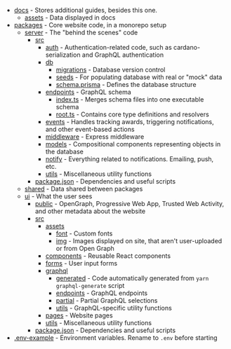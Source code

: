 * [docs](./docs) - Stores additional guides, besides this one.
    * [assets](./docs/assets) - Data displayed in docs 
* [packages](./packages) - Core website code, in a monorepo setup
    * [server](./packages/server) - The "behind the scenes" code
        * [src](./packages/server/src)
            * [auth](./packages/server/src/auth) - Authentication-related code, such as cardano-serialization and GraphQL authentication
            * [db](./packages/server/src/db)
                * [migrations](./packages/server/src/db/migrations) - Database version control
                * [seeds](./packages/server/src/db/seeds) - For populating database with real or "mock" data
                * [schema.prisma](./packages/server/src/db/schema.prisma) - Defines the database structure
            * [endpoints](./packages/server/src/schema) - GraphQL schema
                * [index.ts](./packages/server/src/endpoints/index.ts) - Merges schema files into one executable schema
                * [root.ts](./packages/server/src/endpoints/root.ts) - Contains core type definitions and resolvers
            * [events](./packages/server/src/events) - Handles tracking awards, triggering notifications, and other event-based actions
            * [middleware](./packages/server/src/middleware) - Express middleware
            * [models](./packages/server/src/models) - Compositional components representing objects in the database
            * [notify](./packages/server/src/notify) - Everything related to notifications. Emailing, push, etc.
            * [utils](./packages/server/src/utils) - Miscellaneous utility functions
        * [package.json](./packages/server/package.json) - Dependencies and useful scripts
    * [shared](./packages/shared) - Data shared between packages  
    * [ui](./packages/ui) - What the user sees
        * [public](./packages/ui/public) - OpenGraph, Progressive Web App, Trusted Web Activity, and other metadata about the website
        * [src](./packages/ui/src)
            * [assets](./packages/ui/src/assets)
                * [font](./packages/ui/src/assets/font) - Custom fonts
                * [img](./packages/ui/src/assets/img) - Images displayed on site, that aren't user-uploaded or from Open Graph
            * [components](./packages/ui/src/components) - Reusable React components
            * [forms](./packages/ui/src/forms) - User input forms
            * [graphql](./packages/ui/src/graphql)
                * [generated](./packages/ui/src/graphql/generated) - Code automatically generated from `yarn graphql-generate` script
                * [endpoints](./packages/ui/src/graphql/endpoints) - GraphQL endpoints
                * [partial](./packages/ui/src/graphql/partial) - Partial GraphQL selections
                * [utils](./packages/ui/src/graphql/utils) - GraphQL-specific utility functions
            * [pages](./packages/ui/src/pages) - Website pages
            * [utils](./packages/ui/src/utils) - Miscellaneous utility functions
        * [package.json](./packages/ui/package.json) - Dependencies and useful scripts
* [.env-example](./.env-example) - Environment variables. Rename to `.env` before starting